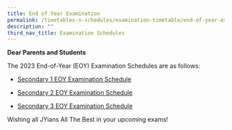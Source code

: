 ```yaml
---
title: End of Year Examination
permalink: /timetables-n-schedules/examination-timetable/end-of-year-examination/
description: ""
third_nav_title: Examination Schedules
---
```

<p><strong>Dear Parents and Students</strong></p>
<p>The 2023 End-of-Year (EOY) Examination Schedules are as follows:</p>
<p></p>

* <p><a href="https://drive.google.com/file/d/1pt9c1ket2UlA3KnAmNFUv36s4Vj_uNES/view?usp=drive_link">Secondary 1 EOY Examination Schedule</a></p>
* <p><a href="https://drive.google.com/file/d/1xDs_hcDpUIkhZR6ZjbD3Q1isTd2UXn-E/view?usp=drive_link">Secondary 2 EOY Examination Schedule</a></p>
* <p><a href="https://drive.google.com/file/d/1Bbo8o4kQSYSWzm_gqQFoEdZSd9c-Szkd/view?usp=drive_link">Secondary 3 EOY Examination Schedule</a></p>

<p>Wishing all JYians All The Best in your upcoming exams!</p>